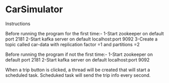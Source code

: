 # CarSimulator

Instructions

Before running the program for the first time:-
1-Start zookeeper on default port 2181
2-Start kafka server on default localhost:port 9092
3-Create a topic called car-data with replication factor =1 and partitions =2

Before running the program if not the first time:-
1-Start zookeeper on default port 2181
2-Start kafka server on default localhost:port 9092


When a trip button is clicked, a thread will be created that will start a scheduled task.
Scheduked task will send the trip info every second.

